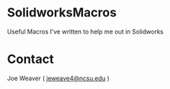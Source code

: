 # SolidworksMacros
Useful Macros I've written to help me out in Solidworks

# Contact
Joe Weaver ( jeweave4@ncsu.edu )
